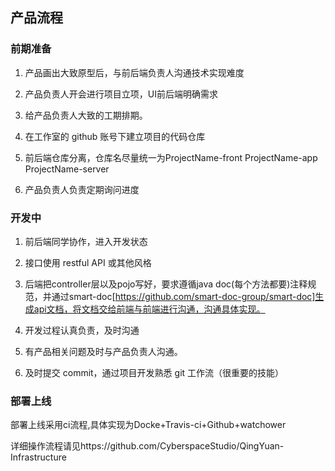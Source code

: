 ## 产品流程

### 前期准备

1. 产品画出大致原型后，与前后端负责人沟通技术实现难度

2. 产品负责人开会进行项目立项，UI前后端明确需求

3. 给产品负责人大致的工期排期。

4. 在工作室的 github 账号下建立项目的代码仓库

5. 前后端仓库分离，仓库名尽量统一为ProjectName-front ProjectName-app  ProjectName-server

6. 产品负责人负责定期询问进度

### 开发中

1. 前后端同学协作，进入开发状态

2. 接口使用 restful API 或其他风格

3. 后端把controller层以及pojo写好，要求遵循java doc(每个方法都要)注释规范，并通过smart-doc[https://github.com/smart-doc-group/smart-doc]生成api文档，将文档交给前端与前端进行沟通，沟通具体实现。

4. 开发过程认真负责，及时沟通

5. 有产品相关问题及时与产品负责人沟通。

6. 及时提交 commit，通过项目开发熟悉 git 工作流（很重要的技能）

### 部署上线

部署上线采用ci流程,具体实现为Docke+Travis-ci+Github+watchower

详细操作流程请见https://github.com/CyberspaceStudio/QingYuan-Infrastructure